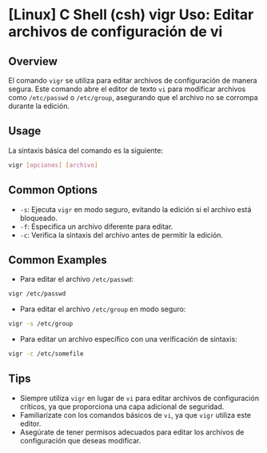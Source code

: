# [Linux] C Shell (csh) vigr Uso: Editar archivos de configuración de vi

## Overview
El comando `vigr` se utiliza para editar archivos de configuración de manera segura. Este comando abre el editor de texto `vi` para modificar archivos como `/etc/passwd` o `/etc/group`, asegurando que el archivo no se corrompa durante la edición.

## Usage
La sintaxis básica del comando es la siguiente:

```bash
vigr [opciones] [archivo]
```

## Common Options
- `-s`: Ejecuta `vigr` en modo seguro, evitando la edición si el archivo está bloqueado.
- `-f`: Especifica un archivo diferente para editar.
- `-c`: Verifica la sintaxis del archivo antes de permitir la edición.

## Common Examples
- Para editar el archivo `/etc/passwd`:

```bash
vigr /etc/passwd
```

- Para editar el archivo `/etc/group` en modo seguro:

```bash
vigr -s /etc/group
```

- Para editar un archivo específico con una verificación de sintaxis:

```bash
vigr -c /etc/somefile
```

## Tips
- Siempre utiliza `vigr` en lugar de `vi` para editar archivos de configuración críticos, ya que proporciona una capa adicional de seguridad.
- Familiarízate con los comandos básicos de `vi`, ya que `vigr` utiliza este editor.
- Asegúrate de tener permisos adecuados para editar los archivos de configuración que deseas modificar.